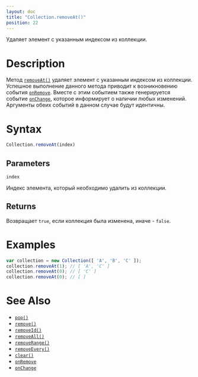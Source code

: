```yaml
---
layout: doc
title: "Collection.removeAt()"
position: 22
---
```


Удаляет элемент с указанным индексом из коллекции.

# Description

Метод [`removeAt()`](../Collection.removeAt/) удаляет элемент с указанным индексом из коллекции.
Успешное выполнение данного метода приводит к возникновению события [`onRemove`](../Collection.onRemove/).
Вместе с этим событием также генерируется событие [`onChange`](../Collection.onChange/), которое
информирует о наличии любых изменений. Аргументы обеих событий в данном случае будут идентичны.

# Syntax

```js
Collection.removeAt(index)
```

## Parameters

`index`

Индекс элемента, который необходимо удалить из коллекции.

## Returns

Возвращает `true`, если коллекция была изменена, иначе - `false`.

# Examples

```js
var collection = new Collection([ 'A', 'B', 'C' ]);
collection.removeAt(1); // [ 'A', 'C' ]
collection.removeAt(0); // [ 'C' ]
collection.removeAt(0); // [ ]
```

# See Also

* [`pop()`](../Collection.pop/)
* [`remove()`](../Collection.remove/)
* [`removeId()`](../Collection.removeId/)
* [`removeAll()`](../Collection.removeAll/)
* [`removeRange()`](../Collection.removeRange/)
* [`removeEvery()`](../Collection.removeEvery/)
* [`clear()`](../Collection.clear/)
* [`onRemove`](../Collection.onRemove/)
* [`onChange`](../Collection.onChange/)
